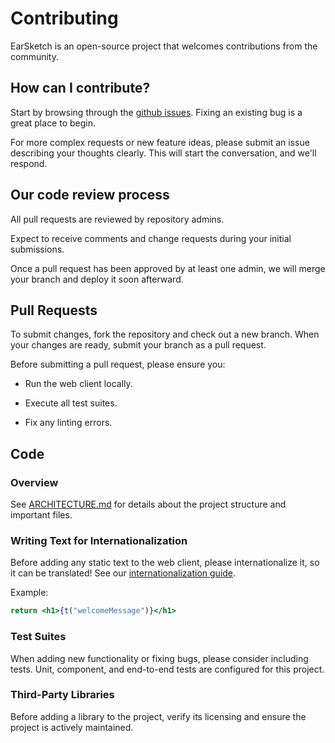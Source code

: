 # Contributing

EarSketch is an open-source project that welcomes contributions from the community.

## How can I contribute?

Start by browsing through the [github issues](https://github.com/earsketch/earsketch-webclient/issues). Fixing an existing bug is a great place to begin.

For more complex requests or new feature ideas, please submit an issue describing your thoughts clearly. This will start the conversation, and we'll respond.

## Our code review process

All pull requests are reviewed by repository admins.

Expect to receive comments and change requests during your initial submissions.

Once a pull request has been approved by at least one admin, we will merge your branch and deploy it soon afterward.

## Pull Requests

To submit changes, fork the repository and check out a new branch. When your changes are ready, submit your branch as a pull request.

Before submitting a pull request, please ensure you:

- Run the web client locally.

- Execute all test suites.

- Fix any linting errors.

## Code

### Overview

See [ARCHITECTURE.md](ARCHITECTURE.md) for details about the project structure and important files.

### Writing Text for Internationalization

Before adding any static text to the web client, please internationalize it, so it can be translated! See our [internationalization guide](INTERNATIONALIZATION.md).

Example:

```jsx
return <h1>{t("welcomeMessage")}</h1>
```

### Test Suites

When adding new functionality or fixing bugs, please consider including tests. Unit, component, and end-to-end tests are configured for this project.

### Third-Party Libraries

Before adding a library to the project, verify its licensing and ensure the project is actively maintained.
